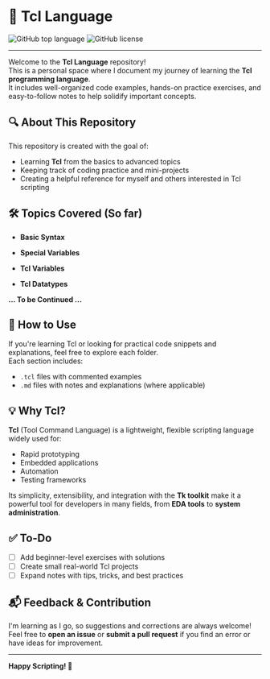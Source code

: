 # 📘 Tcl Language

![GitHub top language](https://img.shields.io/github/languages/top/ganeshsrinivasan18/TCL-Language)
![GitHub license](https://img.shields.io/github/license/ganeshsrinivasan18/TCL-Language)


---

Welcome to the **Tcl Language** repository!  
This is a personal space where I document my journey of learning the **Tcl programming language**.  
It includes well-organized code examples, hands-on practice exercises, and easy-to-follow notes to help solidify important concepts.

## 🔍 About This Repository

This repository is created with the goal of:

- Learning **Tcl** from the basics to advanced topics
- Keeping track of coding practice and mini-projects
- Creating a helpful reference for myself and others interested in Tcl scripting

## 🛠 Topics Covered (So far)

- **Basic Syntax**

- **Special Variables**
  
- **Tcl Variables**
  
- **Tcl Datatypes**

**... To be Continued ...**

## 🚀 How to Use

If you're learning Tcl or looking for practical code snippets and explanations, feel free to explore each folder.  
Each section includes:

- `.tcl` files with commented examples
- `.md` files with notes and explanations (where applicable)

## 💡 Why Tcl?

**Tcl** (Tool Command Language) is a lightweight, flexible scripting language widely used for:

- Rapid prototyping
- Embedded applications
- Automation
- Testing frameworks

Its simplicity, extensibility, and integration with the **Tk toolkit** make it a powerful tool for developers in many fields, from **EDA tools** to **system administration**.

## ✅ To-Do

- [ ] Add beginner-level exercises with solutions
- [ ] Create small real-world Tcl projects
- [ ] Expand notes with tips, tricks, and best practices

## 📬 Feedback & Contribution

I'm learning as I go, so suggestions and corrections are always welcome!  
Feel free to **open an issue** or **submit a pull request** if you find an error or have ideas for improvement.

---

**Happy Scripting! 🎯**
